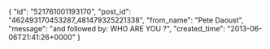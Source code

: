  {
   "id": "521761001193170",
   "post_id": "462493170453287_481479325221338",
   "from_name": "Pete Daoust",
   "message": "and followed by: WHO ARE YOU ?",
   "created_time": "2013-06-06T21:41:26+0000"
 }
